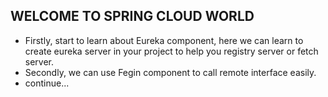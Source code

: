## WELCOME TO SPRING CLOUD WORLD

* Firstly, start to learn about Eureka component, 
  here we can learn to create eureka server in your project to help you registry server or fetch server.
* Secondly, we can use Fegin component to call remote interface easily.
* continue...
